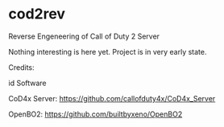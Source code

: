 # cod2rev

Reverse Engeneering of Call of Duty 2 Server

Nothing interesting is here yet. Project is in very early state.

Credits:

id Software

CoD4x Server: https://github.com/callofduty4x/CoD4x_Server

OpenBO2: https://github.com/builtbyxeno/OpenBO2